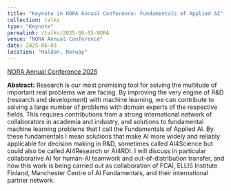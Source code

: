 ```yaml
---
title: "Keynote in NORA Annual Conference: Fundamentals of Applied AI"
collection: talks
type: "Keynote"
permalink: /talks/2025-06-03-NORA
venue: "NORA Annual Conference"
date: 2025-06-03
location: "Halden, Norway"
---
```


[NORA Annual Conference 2025](https://www.nora.ai/nora-conferences/annual-conference-2025/index.html)

**Abstract:** Research is our most promising tool for solving the
 multitude of important real problems we are facing. By improving the
 very engine of R&D (research and development) with machine learning,
 we can contribute to solving a large number of problems with domain
 experts of the respective fields. This requires contributions from a
 strong international network of collaborators in academia and
 industry, and solutions to fundamental machine learning problems that
 I call the Fundamentals of Applied AI. By these fundamentals I mean
 solutions that make AI more widely and reliably applicable for
 decision making in R&D, sometimes called AI4Science but could also be
 called AI4Research or AI4RDI. I will discuss in particular
 collaborative AI for human-AI teamwork and out-of-distribution
 transfer, and how this work is being carried out as collaboration of
 FCAI, ELLIS Institute Finland, Manchester Centre of AI Fundamentals,
 and their international partner network.
